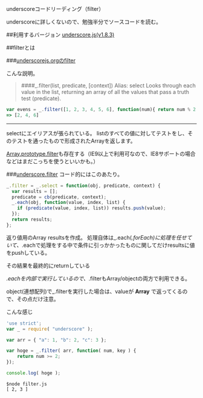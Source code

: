 underscoreコードリーディング（filter）

underscoreに詳しくないので、勉強半分でソースコードを読む。



##利用するバージョン
[underscore.js(v1.8.3)](https://github.com/jashkenas/underscore/tree/1.8.3)


##filterとは


###[underscorejs.orgのfilter](http://underscorejs.org/#filter)

こんな説明。
>####_.filter(list, predicate, [context]) Alias: select 
Looks through each value in the list, returning an array of all the values that pass a truth test (predicate).

```javascript
var evens = _.filter([1, 2, 3, 4, 5, 6], function(num){ return num % 2 == 0; });
=> [2, 4, 6]
```

------------- 

selectにエイリアスが張られている。
listのすべての値に対してテストをし、そのテストを通ったもので形成されたArrayを返します。

[Array.prototype.filter](https://developer.mozilla.org/ja/docs/Web/JavaScript/Reference/Global_Objects/Array/filter)も存在する（IE9以上で利用可なので、IE8サポートの場合などはまだこっちを使うといいかも。）

###[underscore.filter](https://github.com/jashkenas/underscore/blob/1.8.3/underscore.js#L223)
コード的にはこのあたり。

```javascript
_.filter = _.select = function(obj, predicate, context) {
  var results = [];
  predicate = cb(predicate, context);
  _.each(obj, function(value, index, list) {
    if (predicate(value, index, list)) results.push(value);
  });
  return results;
};

```

返り値用のArray resultsを作成。
処理自体は_.each(_.forEach)に処理を任せていて、_.eachで処理をする中で条件に引っかかったものに関してだけresultsに値をpushしている。

その結果を最終的にreturnしている

_.eachを内部で実行しているので、_.filterもArray/objectの両方で利用できる。

object(連想配列)で_.filterを実行した場合は、valueが **Array** で返ってくるので、その点だけ注意。

こんな感じ

```javascript:filter.js
'use strict';
var _ = require( "underscore" );

var arr = { "a": 1, "b": 2, "c": 3 };

var hoge = _.filter( arr, function( num, key ) {
    return num >= 2;
});

console.log( hoge );
```

```
$node filter.js
[ 2, 3 ]
```
